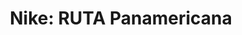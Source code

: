 ---
layout: black_bg

date-var: "8-15-2016"
title: "Nike: RUTA Panamericana"
description: "Advertising, Art Direction, Concept Development, Copy Writing, Branding, Exhibition Design"
---